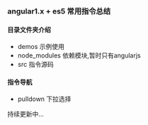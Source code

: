 ### angular1.x + es5 常用指令总结

#### 目录文件夹介绍
* demos 示例使用
* node_modules 依赖模块,暂时只有angularjs
* src 指令源码

#### 指令导航
* pulldown 下拉选择



持续更新中...

